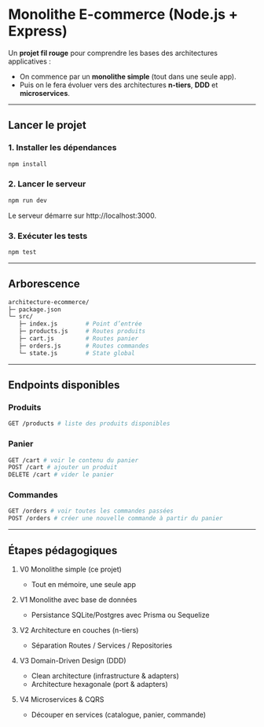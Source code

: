 # Monolithe E-commerce (Node.js + Express)

Un **projet fil rouge** pour comprendre les bases des architectures applicatives :

- On commence par un **monolithe simple** (tout dans une seule app).
- Puis on le fera évoluer vers des architectures **n-tiers**, **DDD** et **microservices**.

---

## Lancer le projet

### 1. Installer les dépendances

```bash
npm install
```

### 2. Lancer le serveur

```bash
npm run dev
```

Le serveur démarre sur http://localhost:3000.

### 3. Exécuter les tests

```bash
npm test
```

---

## Arborescence

```bash
architecture-ecommerce/
├─ package.json
└─ src/
   ├─ index.js        # Point d’entrée
   ├─ products.js     # Routes produits
   ├─ cart.js         # Routes panier
   ├─ orders.js       # Routes commandes
   └─ state.js        # State global
```

---

## Endpoints disponibles

### Produits

```bash
GET /products # liste des produits disponibles
```

### Panier

```bash
GET /cart # voir le contenu du panier
POST /cart # ajouter un produit
DELETE /cart # vider le panier
```

### Commandes

```bash
GET /orders # voir toutes les commandes passées
POST /orders # créer une nouvelle commande à partir du panier
```

---

## Étapes pédagogiques

1. V0 Monolithe simple (ce projet)

   - Tout en mémoire, une seule app

2. V1 Monolithe avec base de données

   - Persistance SQLite/Postgres avec Prisma ou Sequelize

3. V2 Architecture en couches (n-tiers)

   - Séparation Routes / Services / Repositories

4. V3 Domain-Driven Design (DDD)

   - Clean architecture (infrastructure & adapters)
   - Architecture hexagonale (port & adapters)

5. V4 Microservices & CQRS
   - Découper en services (catalogue, panier, commande)
